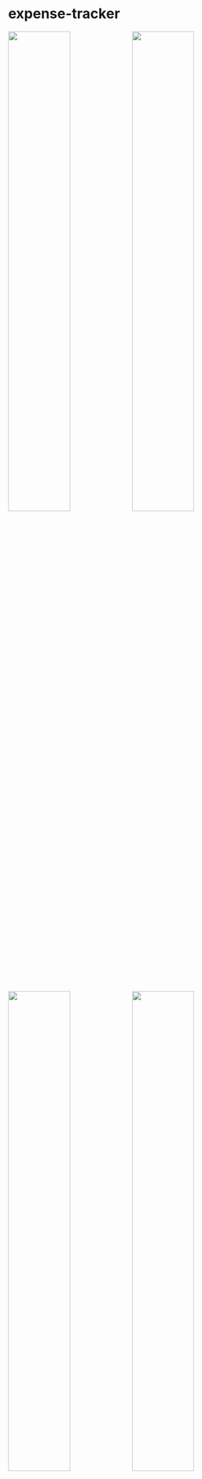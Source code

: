 # expense-tracker
<img src="https://i.imgur.com/yFRkBeh.png" width=50% height=50%><img src="https://i.imgur.com/WAkaIjN.png" width=50% height=50%><img src="https://i.imgur.com/9brgbmg.png" width=50% height=50%><img src="https://i.imgur.com/J8Ljk4j.png" width=50% height=50%>
